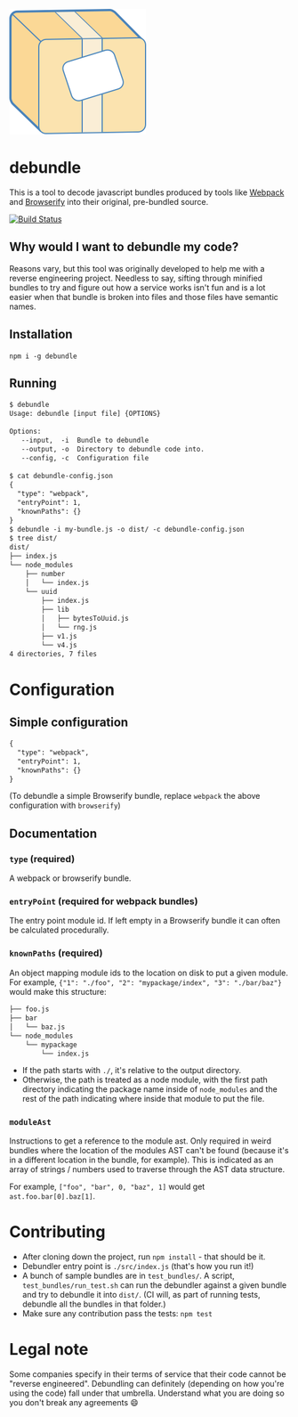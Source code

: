 ![Debundle](debundle_logo.png)

# debundle

This is a tool to decode javascript bundles produced by tools like [Webpack](https://webpack.github.io/) and [Browserify](http://browserify.org/)
into their original, pre-bundled source.

[![Build Status](https://travis-ci.org/1egoman/debundle.svg?branch=master)](https://travis-ci.org/1egoman/debundler)

## Why would I want to debundle my code?
Reasons vary, but this tool was originally developed to help me with a reverse engineering project.
Needless to say, sifting through minified bundles to try and figure out how a service works isn't
fun and is a lot easier when that bundle is broken into files and those files have semantic names. 

## Installation
```
npm i -g debundle
```

## Running
```
$ debundle
Usage: debundle [input file] {OPTIONS}

Options:
   --input,  -i  Bundle to debundle
   --output, -o  Directory to debundle code into.
   --config, -c  Configuration file

$ cat debundle-config.json
{
  "type": "webpack",
  "entryPoint": 1,
  "knownPaths": {}
}
$ debundle -i my-bundle.js -o dist/ -c debundle-config.json
$ tree dist/
dist/
├── index.js
└── node_modules
    ├── number
    │   └── index.js
    └── uuid
        ├── index.js
        ├── lib
        │   ├── bytesToUuid.js
        │   └── rng.js
        ├── v1.js
        └── v4.js
4 directories, 7 files
```

# Configuration

## Simple configuration
```
{
  "type": "webpack",
  "entryPoint": 1,
  "knownPaths": {}
}
```

(To debundle a simple Browserify bundle, replace `webpack` the above configuration with `browserify`)

## Documentation

### `type` (required)
A webpack or browserify bundle.

### `entryPoint` (required for webpack bundles)
The entry point module id. If left empty in a Browserify bundle it can often be calculated
procedurally.

### `knownPaths` (required)
An object mapping module ids to the location on disk to put a given module. For example, `{"1":
"./foo", "2": "mypackage/index", "3": "./bar/baz"}` would make this structure:
```
├── foo.js
├── bar
│   └── baz.js
└── node_modules
    └── mypackage
        └── index.js
```
  - If the path starts with `./`, it's relative to the output directory.
  - Otherwise, the path is treated as a node module, with the first path directory indicating the
    package name inside of `node_modules` and the rest of the path indicating where inside that
    module to put the file.

### `moduleAst`
Instructions to get a reference to the module ast. Only required in weird bundles where the location
of the modules AST can't be found (because it's in a different location in the bundle, for example).
This is indicated as an array of strings / numbers used to traverse through the AST data structure.

For example, `["foo", "bar", 0, "baz", 1]` would get `ast.foo.bar[0].baz[1]`.

# Contributing
- After cloning down the project, run `npm install` - that should be it.
- Debundler entry point is `./src/index.js` (that's how you run it!)
- A bunch of sample bundles are in `test_bundles/`. A script, `test_bundles/run_test.sh` can run the
  debundler against a given bundle and try to debundle it into `dist/`. (CI will, as part of running
  tests, debundle all the bundles in that folder.)
- Make sure any contribution pass the tests: `npm test`

# Legal note
Some companies specify in their terms of service that their code cannot be "reverse engineered".
Debundling can definitely (depending on how you're using the code) fall under that umbrella.
Understand what you are doing so you don't break any agreements :smile:
